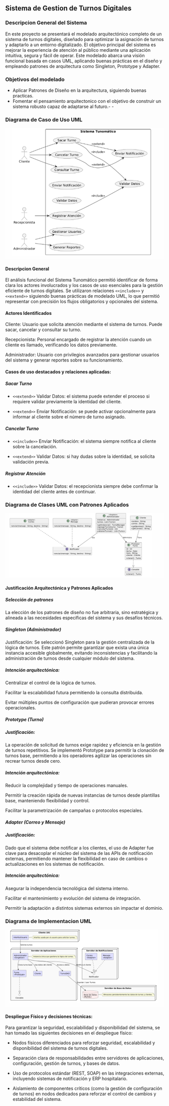 ## Sistema de Gestion de Turnos Digitales

### Descripcion General del Sistema
En este proyecto se presentará el modelado arquitectónico completo de un sistema de turnos digitales, diseñado para optimizar la asignación de turnos y adaptarlo a un entorno digitalizado. El objetivo principal del sistema es mejorar la experiencia de atención al público mediante una aplicación intuitiva, segura y fácil de operar. Este modelado abarca una visión funcional basada en casos UML, aplicando buenas prácticas en el diseño y empleando patrones de arquitectura como Singleton, Prototype y Adapter.
### Objetivos del modelado
- Aplicar Patrones de Diseño en la arquitectura, siguiendo buenas practicas.
- Fomentar el pensamiento arquitectonico con el objetivo de construir un sistema robusto capaz de adaptarse al futuro.- -

### Diagrama de Caso de Uso UML
![](https://github.com/Start0k/SistemaDeTurnosDigitales/blob/ea22ebd0498ccabc7cd0fea19ee71a509f8aa007/imagenes/Caso%20de%20Uso.png)
#### Descripcion General
El análisis funcional del Sistema Tunomático permitió identificar de forma clara los actores involucrados y los casos de uso esenciales para la gestión eficiente de turnos digitales. Se utilizaron relaciones `<<include>>` y `<<extend>>` siguiendo buenas prácticas de modelado UML, lo que permitió representar con precisión los flujos obligatorios y opcionales del sistema.
#### Actores Identificados
Cliente: Usuario que solicita atención mediante el sistema de turnos. Puede sacar, cancelar y consultar su turno.

Recepcionista: Personal encargado de registrar la atención cuando un cliente es llamado, verificando los datos previamente.

Administrador: Usuario con privilegios avanzados para gestionar usuarios del sistema y generar reportes sobre su funcionamiento.
#### Casos de uso destacados y relaciones aplicadas:
##### Sacar Turno

- `<<extend>>` Validar Datos: el sistema puede extender el proceso si requiere validar previamente la identidad del cliente.

- `<<extend>>` Enviar Notificación: se puede activar opcionalmente para informar al cliente sobre el número de turno asignado.

##### Cancelar Turno

- `<<include>>` Enviar Notificación: el sistema siempre notifica al cliente sobre la cancelación.

- `<<extend>>` Validar Datos: si hay dudas sobre la identidad, se solicita validación previa.

##### Registrar Atención

- `<<include>>` Validar Datos: el recepcionista siempre debe confirmar la identidad del cliente antes de continuar.

### Diagrama de Clases UML con Patrones Aplicados
![](https://github.com/Start0k/SistemaDeTurnosDigitales/blob/e889136a0d933eda857a14469e9e0353385be89f/imagenes/Diagrama%20de%20Clases.png)
#### Justificación Arquitectónica y Patrones Aplicados
##### Selección de patrones
La elección de los patrones de diseño no fue arbitraria, sino estratégica y alineada a las necesidades específicas del sistema y sus desafíos técnicos.

##### Singleton (Administrador)

Justificación: Se seleccionó Singleton para la gestión centralizada de la lógica de turnos. Este patrón permite garantizar que exista una única instancia accesible globalmente, evitando inconsistencias y facilitando la administración de turnos desde cualquier módulo del sistema.

##### Intención arquitectónica:

Centralizar el control de la lógica de turnos.

Facilitar la escalabilidad futura permitiendo la consulta distribuida.

Evitar múltiples puntos de configuración que pudieran provocar errores operacionales.

##### Prototype (Turno)

##### Justificación: 
La operación de solicitud de turnos exige rapidez y eficiencia en la gestión de turnos repetitivos. Se implementó Prototype para permitir la clonación de turnos base, permitiendo a los operadores agilizar las operaciones sin recrear turnos desde cero.

##### Intención arquitectónica:

Reducir la complejidad y tiempo de operaciones manuales.

Permitir la creación rápida de nuevas instancias de turnos desde plantillas base, manteniendo flexibilidad y control.

Facilitar la parametrización de campañas o protocolos especiales.

##### Adapter (Correo y Mensaje)

##### Justificación:
Dado que el sistema debe notificar a los clientes, el uso de Adapter fue clave para desacoplar el núcleo del sistema de las APIs de notificación externas, permitiendo mantener la flexibilidad en caso de cambios o actualizaciones en los sistemas de notificación.

##### Intención arquitectónica:

Asegurar la independencia tecnológica del sistema interno.

Facilitar el mantenimiento y evolución del sistema de integración.

Permitir la adaptación a distintos sistemas externos sin impactar el dominio.

### Diagrama de Implementacion UML
![](https://github.com/Start0k/SistemaDeTurnosDigitales/blob/e889136a0d933eda857a14469e9e0353385be89f/imagenes/Implementacion.png)
#### Despliegue Físico y decisiones técnicas:
Para garantizar la seguridad, escalabilidad y disponibilidad del sistema, se han tomado las siguientes decisiones en el despliegue físico:

- Nodos físicos diferenciados para reforzar seguridad, escalabilidad y disponibilidad del sistema de turnos digitales.

- Separación clara de responsabilidades entre servidores de aplicaciones, configuración, gestión de turnos, y bases de datos.

- Uso de protocolos estándar (REST, SOAP) en las integraciones externas, incluyendo sistemas de notificación y ERP hospitalario.

- Aislamiento de componentes críticos (como la gestión de configuración de turnos) en nodos dedicados para reforzar el control de cambios y estabilidad del sistema.
